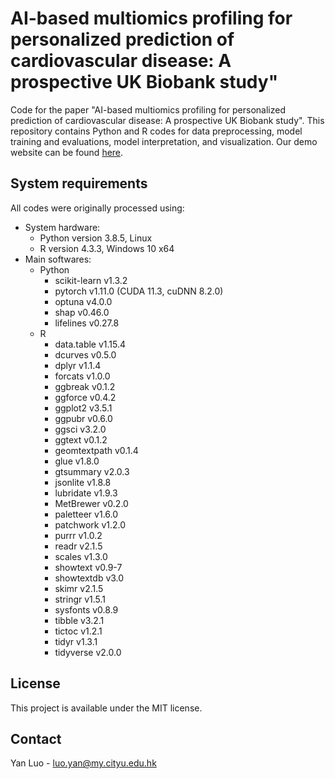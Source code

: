 # AI-based multiomics profiling for personalized prediction of cardiovascular disease: A prospective UK Biobank study"

Code for the paper "AI-based multiomics profiling for personalized prediction of cardiovascular disease: A prospective UK Biobank study". This repository contains Python and R codes for data preprocessing, model training and evaluations, model interpretation, and visualization. Our demo website can be found [here](https://orthodox-binnie-hkuqpteam-9f6dd502.koyeb.app/).

## System requirements
All codes were originally processed using:

- System hardware:
  - Python version 3.8.5, Linux
  - R version 4.3.3, Windows 10 x64
&nbsp;
- Main softwares:
  - Python
    - scikit-learn v1.3.2
    - pytorch v1.11.0 (CUDA 11.3, cuDNN 8.2.0)
    - optuna v4.0.0
    - shap v0.46.0
    - lifelines v0.27.8
  - R  
    - data.table v1.15.4
    - dcurves v0.5.0
    - dplyr v1.1.4
    - forcats v1.0.0
    - ggbreak v0.1.2
    - ggforce v0.4.2
    - ggplot2 v3.5.1
    - ggpubr v0.6.0
    - ggsci v3.2.0
    - ggtext v0.1.2
    - geomtextpath v0.1.4
    - glue v1.8.0
    - gtsummary v2.0.3
    - jsonlite v1.8.8
    - lubridate v1.9.3
    - MetBrewer v0.2.0
    - paletteer v1.6.0  
    - patchwork v1.2.0  
    - purrr v1.0.2  
    - readr v2.1.5  
    - scales v1.3.0  
    - showtext v0.9-7  
    - showtextdb v3.0  
    - skimr v2.1.5  
    - stringr v1.5.1  
    - sysfonts v0.8.9  
    - tibble v3.2.1  
    - tictoc v1.2.1  
    - tidyr v1.3.1  
    - tidyverse v2.0.0  

## License
This project is available under the MIT license.

## Contact
Yan Luo - luo.yan@my.cityu.edu.hk